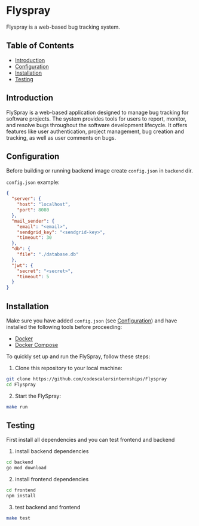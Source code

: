 # Flyspray

Flyspray is a web-based bug tracking system.

## Table of Contents

- [Introduction](#introduction)
- [Configuration](#Configuration)
- [Installation](#installation)
- [Testing](#testing)

## Introduction

FlySpray is a web-based application designed to manage bug tracking for software projects. The system provides tools for users to report, monitor, and resolve bugs throughout the software development lifecycle. It offers features like user authentication, project management, bug creation and tracking, as well as user comments on bugs.

## Configuration

Before building or running backend image create `config.json` in `backend` dir.

`config.json` example:
```json
{
  "server": {
    "host": "localhost",
    "port": 8080
  },
  "mail_sender": {
    "email": "<email>",
    "sendgrid_key": "<sendgrid-key>",
    "timeout": 30
  },
  "db": {
    "file": "./database.db"
  },
  "jwt": {
    "secret": "<secret>",
    "timeout": 5
  }
}
```

## Installation

Make sure you have added `config.json` (see [Configuration](#Configuration)) and have installed the following tools before proceeding:

- [Docker](https://www.docker.com/)
- [Docker Compose](https://docs.docker.com/compose/install/)

To quickly set up and run the FlySpray, follow these steps:

1. Clone this repository to your local machine:

```bash
git clone https://github.com/codescalersinternships/Flyspray
cd Flyspray
```

2. Start the FlySpray:

```bash
make run
```
## Testing

First install all dependencies and you can test frontend and backend

1. install backend dependencies
```bash
cd backend
go mod download
```

2. install frontend dependencies
```bash
cd frontend
npm install
```

3. test backend and frontend
```bash
make test
```